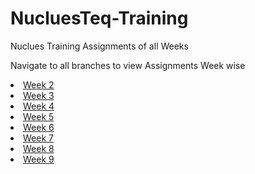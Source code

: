 # NucluesTeq-Training

Nuclues Training Assignments of all Weeks

Navigate to all branches to view Assignments Week wise
<li>
<a href = "https://github.com/Anjali-Sharmarpr/NucluesTeq-Training/tree/Week2"> Week 2</a>
</li>
<li>
<a href = "https://github.com/Anjali-Sharmarpr/NucluesTeq-Training/tree/Week3"> Week 3</a>
</li>
<li>
<a href = "https://github.com/Anjali-Sharmarpr/NucluesTeq-Training/tree/Week4"> Week 4</a>
</li>
<li>
<a href = "https://github.com/Anjali-Sharmarpr/NucluesTeq-Training/tree/Week5"> Week 5</a>
</li>
<li>
<a href= "https://github.com/Anjali-Sharmarpr/NucluesTeq-Training/tree/Week6"> Week 6</a>
</li>
<li>
<a href= "https://github.com/Anjali-Sharmarpr/NucluesTeq-Training/tree/Week7"> Week 7</a>
</li>
<li>
<a href= "https://github.com/Anjali-Sharmarpr/NucluesTeq-Training/tree/Week8"> Week 8</a>
</li>
<li>
<a href= "https://github.com/Anjali-Sharmarpr/NucluesTeq-Training/tree/Week9"> Week 9</a>
</li>

